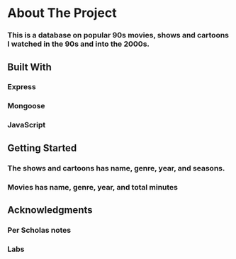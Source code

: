 # About The Project
### This is a database on popular 90s movies, shows and cartoons I watched in the 90s and into the 2000s.

## Built With
### Express
### Mongoose
### JavaScript

## Getting Started
### The shows and cartoons has name, genre, year, and seasons.
### Movies has name, genre, year, and total minutes

## Acknowledgments
### Per Scholas notes
### Labs